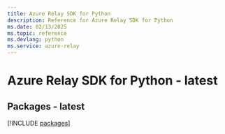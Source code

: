 ```yaml
---
title: Azure Relay SDK for Python
description: Reference for Azure Relay SDK for Python
ms.date: 02/13/2025
ms.topic: reference
ms.devlang: python
ms.service: azure-relay
---
```

# Azure Relay SDK for Python - latest
## Packages - latest
[!INCLUDE [packages](relay-index.md)]